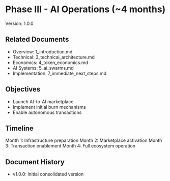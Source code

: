 # Phase III - AI Operations (~4 months)
Version: 1.0.0

## Related Documents
- Overview: 1_introduction.md
- Technical: 3_technical_architecture.md
- Economics: 4_token_economics.md
- AI Systems: 5_ai_swarms.md
- Implementation: 7_immediate_next_steps.md

## Objectives
- Launch AI-to-AI marketplace
- Implement initial burn mechanisms
- Enable autonomous transactions

## Timeline
Month 1: Infrastructure preparation
Month 2: Marketplace activation
Month 3: Transaction enablement
Month 4: Full ecosystem operation

## Document History
- v1.0.0: Initial consolidated version
